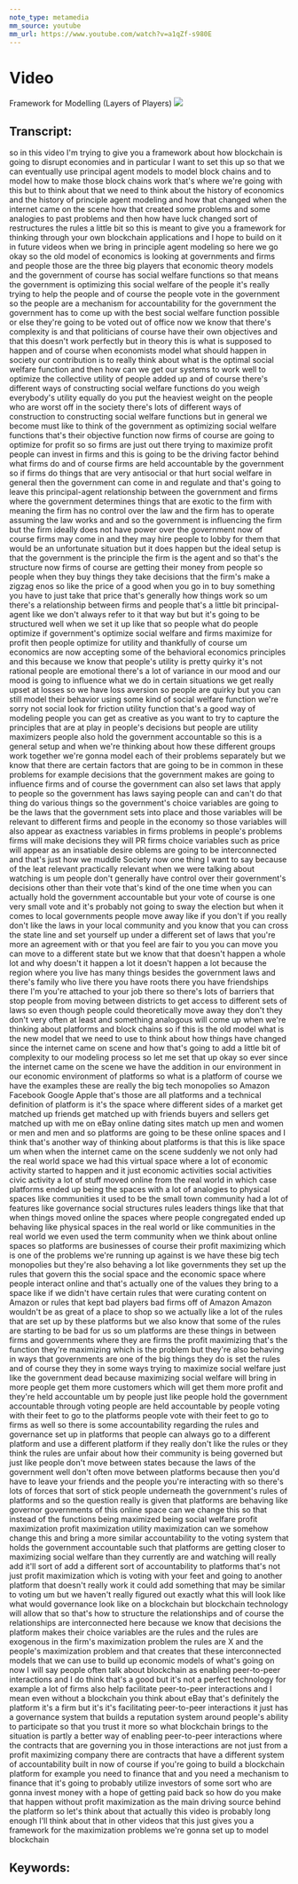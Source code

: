 ```yaml
---
note_type: metamedia
mm_source: youtube
mm_url: https://www.youtube.com/watch?v=a1qZf-s980E
---
```


# Video
Framework for Modelling (Layers of Players)
![](https://www.youtube.com/watch?v=a1qZf-s980E)

## Transcript:
so in this video I'm trying to give you
a framework about how blockchain is
going to disrupt economies and in
particular I want to set this up so that
we can eventually use principal agent
models to model block chains and to
model how to make those block chains
work that's where we're going with this
but to think about that we need to think
about the history of economics and the
history of principle agent modeling and
how that changed when the internet came
on the scene how that created some
problems and some analogies to past
problems and then how have luck changed
sort of restructures the rules a little
bit so this is meant to give you a
framework for thinking through your own
blockchain applications and I hope to
build on it in future videos when we
bring in principle agent modeling so
here we go okay so the old model of
economics is looking at governments and
firms and people those are the three big
players that economic theory models and
the government of course has social
welfare functions so that means the
government is optimizing this social
welfare of the people it's really trying
to help the people and of course the
people vote in the government so the
people are a mechanism for
accountability for the government the
government has to come up with the best
social welfare function possible or else
they're going to be voted out of office
now we know that there's complexity is
and that politicians of course have
their own objectives and that this
doesn't work perfectly but in theory
this is what is supposed to happen and
of course when economists model what
should happen in society our
contribution is to really think about
what is the optimal social welfare
function and then how can we get our
systems to work well to optimize the
collective utility of people added up
and of course there's different ways of
constructing social welfare functions do
you weigh everybody's utility equally do
you put the heaviest weight on the
people who are worst off in the society
there's lots of
different ways of construction to
constructing social welfare functions
but in general we become must like to
think of the government as optimizing
social welfare functions that's their
objective function now firms of course
are going to optimize for profit so so
firms are just out there trying to
maximize profit people can invest in
firms and this is going to be the
driving factor behind what firms do and
of course firms are held accountable by
the government so if firms do things
that are very antisocial or that hurt
social welfare in general then the
government can come in and regulate and
that's going to leave this
principal-agent relationship between the
government and firms where the
government determines things that are
exotic to the firm with meaning the firm
has no control over the law and the firm
has to operate assuming the law works
and and so the government is influencing
the firm but the firm ideally does not
have power over the government now of
course firms may come in and they may
hire people to lobby for them that would
be an unfortunate situation but it does
happen but the ideal setup is that the
government is the principle the firm is
the agent and so that's the structure
now firms of course are getting their
money from people so people when they
buy things they take decisions that the
firm's make a zigzag enos so like the
price of a good when you go in to buy
something you have to just take that
price that's generally how things work
so um there's a relationship between
firms and people that's a little bit
principal-agent like we don't always
refer to it that way but but it's going
to be structured well when we set it up
like that so people what do people
optimize if government's optimize social
welfare and firms maximize for profit
then people optimize for utility and
thankfully of course um economics are
now accepting some of the behavioral
economics principles and
this because we know that people's
utility is pretty quirky it's not
rational people are emotional there's a
lot of variance in our mood and our mood
is going to influence what we do in
certain situations we get really upset
at losses so we have loss aversion so
people are quirky but you can still
model their behavior using some kind of
social welfare function we're sorry not
social look for friction utility
function that's a good way of modeling
people you can get as creative as you
want to try to capture the principles
that are at play in people's decisions
but people are utility maximizers people
also hold the government accountable so
this is a general setup and when we're
thinking about how these different
groups work together we're gonna model
each of their problems separately but we
know that there are certain factors that
are going to be in common in these
problems for example decisions that the
government makes are going to influence
firms and of course the government can
also set laws that apply to people so
the government has laws saying people
can and can't do that thing do various
things so the government's choice
variables are going to be the laws that
the government sets into place and those
variables will be relevant to different
firms and people in the economy so those
variables will also appear as exactness
variables in firms problems in people's
problems firms will make decisions they
will PR firms choice variables such as
price will appear as an insatiable
desire oblems are going to be
interconnected and that's just how we
muddle Society now one thing I want to
say because of the leat relevant
practically relevant when we were
talking about watching is um people
don't generally have control over their
government's decisions other than their
vote that's kind of the one time when
you can actually hold the government
accountable but your vote of course is
one very small vote and it's probably
not going to sway the election but when
it comes to local governments people
move away like if you don't if you
really don't like the laws in your local
community and you know that you can
cross the state line and set yourself up
under a different set of laws that
you're more an agreement with or that
you feel are fair to you you can move
you can move to a different state but we
know that that doesn't happen a whole
lot and why doesn't it happen a lot it
doesn't happen a lot because the region
where you live has many things besides
the government laws and there's family
who live there you have roots there you
have friendships there I'm you're
attached to your job there so there's
lots of barriers that stop people from
moving between districts to get access
to different sets of laws so even though
people could theoretically move away
they don't they don't very often at
least and something analogous will come
up when we're thinking about platforms
and block chains so if this is the old
model what is the new model that we need
to use to think about how things have
changed since the internet came on scene
and how that's going to add a little bit
of complexity to our modeling process so
let me set that up okay so ever since
the internet came on the scene we have
the addition in our environment in our
economic environment of platforms so
what is a platform of course we have the
examples these are really the big tech
monopolies so Amazon Facebook Google
Apple that's those are all platforms and
a technical definition of platform is
it's the space where different sides of
a market get matched up friends get
matched up with friends buyers and
sellers get matched up with me on eBay
online dating sites match up men and
women or men and men and so platforms
are going to be these online spaces and
I think that's another way of thinking
about platforms is that this is like
space um when when the internet came on
the scene suddenly we not only had the
real world space we had this virtual
space where a lot of economic activity
started to happen and it
just economic activities social
activities civic activity a lot of stuff
moved online from the real world in
which case platforms ended up being the
spaces with a lot of analogies to
physical spaces like communities it used
to be the small town community had a lot
of features like governance social
structures rules leaders things like
that
that when things moved online the spaces
where people congregated ended up
behaving like physical spaces in the
real world or like communities in the
real world we even used the term
community when we think about online
spaces so platforms are businesses of
course their profit maximizing which is
one of the problems we're running up
against is we have these big tech
monopolies but they're also behaving a
lot like governments they set up the
rules that govern this the social space
and the economic space where people
interact online and that's actually one
of the values they bring to a space like
if we didn't have certain rules that
were curating content on Amazon or rules
that kept bad players bad firms off of
Amazon Amazon wouldn't be as great of a
place to shop so we actually like a lot
of the rules that are set up by these
platforms but we also know that some of
the rules are starting to be bad for us
so um platforms are these things in
between firms and governments where they
are firms the profit maximizing that's
the function they're maximizing which is
the problem but they're also behaving in
ways that governments are one of the big
things they do is set the rules and of
course they they in some ways trying to
maximize social welfare just like the
government dead because maximizing
social welfare will bring in more people
get them more customers which will get
them more profit and they're held
accountable um by people just like
people hold the government accountable
through voting people are held
accountable by people voting with their
feet to go to the platforms
people vote with their feet to go to
firms as well so there is some
accountability regarding the rules and
governance set up in platforms that
people can always go to a different
platform and use a different platform if
they really don't like the rules or they
think the rules are unfair about how
their community is being governed but
just like people don't move between
states because the laws of the
government well don't often move between
platforms because then you'd have to
leave your friends and the people you're
interacting with so there's lots of
forces that sort of stick people
underneath the government's rules of
platforms and so the question really is
given that platforms are behaving like
governor governments of this online
space can we change this so that instead
of the functions being maximized being
social welfare profit maximization
profit maximization utility maximization
can we somehow change this and bring a
more similar accountability to the
voting system that holds the government
accountable such that platforms are
getting closer to maximizing social
welfare than they currently are and
watching will really add it'll sort of
add a different sort of accountability
to platforms that's not just profit
maximization which is voting with your
feet and going to another platform that
doesn't really work it could add
something that may be similar to voting
um but we haven't really figured out
exactly what this will look like what
would governance look like on a
blockchain but blockchain technology
will allow that so that's how to
structure the relationships and of
course the relationships are
interconnected here because we know that
decisions the platform makes their
choice variables are the rules and the
rules are exogenous in the firm's
maximization problem the rules are X and
the people's maximization problem and
that creates that these interconnected
models that we can use to build up
economic models of what's going on now I
will say people often talk about
blockchain as enabling peer-to-peer
interactions and I do think that's a
good
but it's not a perfect technology for
example a lot of firms also help
facilitate peer-to-peer interactions and
I mean even without a blockchain you
think about eBay that's definitely the
platform it's a firm but it's it's
facilitating peer-to-peer interactions
it just has a governance system that
builds a reputation system around
people's ability to participate so that
you trust it more
so what blockchain brings to the
situation is partly a better way of
enabling peer-to-peer interactions where
the contracts that are governing you in
those interactions are not just from a
profit maximizing company there are
contracts that have a different system
of accountability built in now of course
if you're going to build a blockchain
platform for example you need to finance
that and you need a mechanism to finance
that it's going to probably utilize
investors of some sort who are gonna
invest money with a hope of getting paid
back so how do you make that happen
without profit maximization as the main
driving source behind the platform so
let's think about that actually this
video is probably long enough I'll think
about that in other videos that this
just gives you a framework for the
maximization problems we're gonna set up
to model blockchain


## Keywords:
